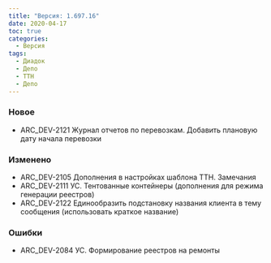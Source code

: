 ```yaml
---
title: "Версия: 1.697.16"
date: 2020-04-17
toc: true
categories:
  - Версия
tags:
  - Диадок
  - Депо
  - ТТН
  - Депо
---
```


### Новое
- ARC_DEV-2121 Журнал отчетов по перевозкам. Добавить плановую дату начала перевозки

### Изменено
- ARC_DEV-2105 Дополнения в настройках шаблона ТТН. Замечания
- ARC_DEV-2111 УС. Тентованные контейнеры (дополнения для режима генерации реестров)
- ARC_DEV-2122 Единообразить подстановку названия клиента в тему сообщения (использовать краткое название)

### Ошибки
- ARC_DEV-2084 УС. Формирование реестров на ремонты
